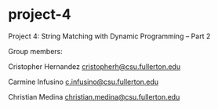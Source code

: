 # project-4
Project 4: String Matching with Dynamic Programming – Part 2

Group members:

Cristopher Hernandez cristopherh@csu.fullerton.edu

Carmine Infusino c.infusino@csu.fullerton.edu

Christian Medina christian.medina@csu.fullerton.edu

